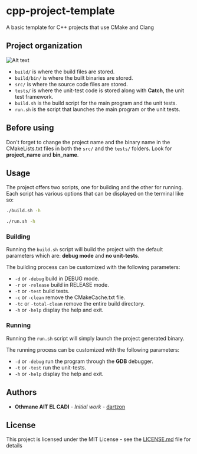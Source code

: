 # cpp-project-template

A basic template for C++ projects that use CMake and Clang

## Project organization

![Alt text](https://github.com/dartzon/cpp-project-template/blob/screenshots/ProjectTree.png?raw=true "Project organization")

* `build/` is where the build files are stored.
* `build/bin/` is where the built binaries are stored.
* `src/` is where the source code files are stored.
* `tests/` is where the unit-test code is stored along with **Catch**, the unit test framework.
* `build.sh` is the build script for the main program and the unit tests.
* `run.sh` is the script that launches the main program or the unit tests.

## Before using

Don't forget to change the project name and the binary name in the CMakeLists.txt files in both the `src/` and the `tests/` folders. Look for **project_name** and **bin_name**.

## Usage

The project offers two scripts, one for building and the other for running. Each script has various options that can be displayed on the terminal like so:

```sh
./build.sh -h
```

```sh
./run.sh -h
```

### Building

Running the `build.sh` script will build the project with the default parameters which are: **debug mode** and **no unit-tests**.

The building process can be customized with the following parameters:

* `-d` or `-debug` build in DEBUG mode.
* `-r` or `-release` build in RELEASE mode.
* `-t` or `-test` build tests.
* `-c` or `-clean` remove the CMakeCache.txt file.
* `-tc` or `-total-clean` remove the entire build directory.
* `-h` or `-help` display the help and exit.

### Running

Running the `run.sh` script will simply launch the project generated binary.

The running process can be customized with the following parameters:

* `-d` or `-debug` run the program through the **GDB** debugger.
* `-t` or `-test` run the unit-tests.
* `-h` or `-help` display the help and exit.

## Authors

* **Othmane AIT EL CADI** - *Initial work* - [dartzon](https://github.com/dartzon/)

## License

This project is licensed under the MIT License - see the [LICENSE.md](LICENSE) file for details
